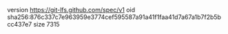 version https://git-lfs.github.com/spec/v1
oid sha256:876c337c7e963959e3774cef595587a91a41f1faa41d7a67a1b7f2b5bcc437e7
size 7315

